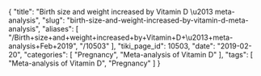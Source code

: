 {
    "title": "Birth size and weight increased by Vitamin D \u2013 meta-analysis",
    "slug": "birth-size-and-weight-increased-by-vitamin-d-meta-analysis",
    "aliases": [
        "/Birth+size+and+weight+increased+by+Vitamin+D+\u2013+meta-analysis+Feb+2019",
        "/10503"
    ],
    "tiki_page_id": 10503,
    "date": "2019-02-20",
    "categories": [
        "Pregnancy",
        "Meta-analysis of Vitamin D"
    ],
    "tags": [
        "Meta-analysis of Vitamin D",
        "Pregnancy"
    ]
}